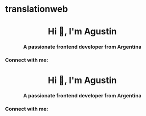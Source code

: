 # translationweb
<h1 align="center">Hi 👋, I'm Agustin</h1>
<h3 align="center">A passionate frontend developer from Argentina</h3>

<h3 align="left">Connect with me:</h3>
<p align="left">
</p>
<h1 align="center">Hi 👋, I'm Agustin</h1>
<h3 align="center">A passionate frontend developer from Argentina</h3>

<h3 align="left">Connect with me:</h3>
<p align="left">
</p>